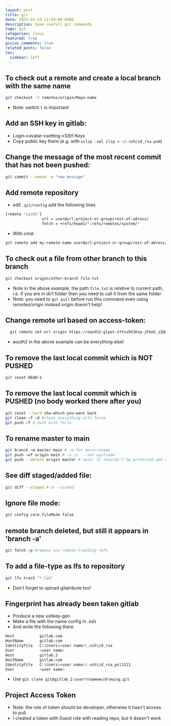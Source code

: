 ```yaml
---
layout: post
title: git
date: 2023-03-20 11:59:00-0400
description: Some usefull git commands
tags: git
categories: linux
featured: true
giscus_comments: true
related_posts: false
toc:
  sidebar: left
---
```

## To check out a remote and create a local branch with the same name
```bash
git checkout -t remotes/origin/Repo-name
```
- Note: switch `t` is important

## Add an SSH key in gitlab:
  - Login->avatar->setting->SSH Keys
  - Copy public key there (e.g. with `xclip -sel clip < ~/.ssh/id_rsa.pub`)

## Change the message of the most recent commit that has not been pushed:
```bash 
git commit --amend -m "new message"
```
## Add remote repository
  - edit `.git/config` add  the following lines
    
  ```bash
  [remote "sys01"]
                  url = user@url:project-or-group/rest-of-adress/
                  fetch = +refs/heads/*:refs/remotes/system/*
  ```
  - With cmd:
  ```bash
  git remote add my-remote-name user@url:project-or-group/rest-of-adress/
  ```

## To check out a file from other branch to this branch
  ```bash 
  git checkout origin/other-branch file.txt
  ```
  - Note in the above example, the path `file.txt` is relative to current path, i.e. if you are in dir1 folder then you need to call it from the same folder
  - Note: you need to `git pull` before run this command even using remotes/origin instead origin doesn't help!
  
## Change remote url based on access-token:
```bash
  git remote set-url origin https://oauth2:glpat-sYYxs9V1Kxp-jFbeG_zZ@gitlab.subdomain.de/group/datasets/proj.git
``` 
  - aouth2 in the above example can be everything else!
  
## To remove the last local commit which is NOT PUSHED
```bash
git reset HEAD~1
```
  
## To remove the last local commit which is PUSHED (no body worked there after you)
```bash
git reset --hard sha-which-you-want back
git clean –f –d #clean everything with force
git push –f # push with force
```
  
## To rename master to main
```bash
git branch –m master main # -m for move/rename
git push –uf origin main # -u is `--set-upstream`
git push --delete origin master # note: it shouldn't be protected and default branch 
```
  
## See diff staged/added file:
```bash
git diff --staged # or –cached
```
## Ignore file mode:
```bash
git config core.fileMode false
```  
## remote branch deleted, but still it appears in 'branch -a'
```bash 
git fetch –p #remove any remote-tracking refs
```  
## To add a file-type as lfs to repository
```bash
git lfs track "*.lib"
```
- Don't forget to upload gitatribute too!
  
## Fingerprint has already been taken gitlab
- Produce a new sshkey-gen
- Make a file with the name config in .ssh
- And write the following there 
```bash
Host           gitlab.com
HostName       gitlab.com
IdentityFile   C:\Users\<user name>\.ssh\id_rsa
User           <user name>
Host           gitlab_2
HostName       gitlab.com
IdentityFile   C:\Users\<user name>\.ssh\id_rsa_psl1121
User           <user name>
```
- Use `git clone git@gitlab_2:userrrnameee/drawing.git`
  
## Project Access Token
- Note: the role of token should be developer, otherwise it hasn't access to pull.
- I created a token with Guest role with reading repo, but it doesn't work

